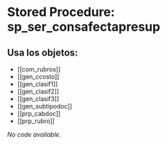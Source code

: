 # Stored Procedure: sp_ser_consafectapresup

## Usa los objetos:
- [[com_rubros]]
- [[gen_ccosto]]
- [[gen_clasif1]]
- [[gen_clasif2]]
- [[gen_clasif3]]
- [[gen_subtipodoc]]
- [[prp_cabdoc]]
- [[prp_rubro]]

*No code available.*
